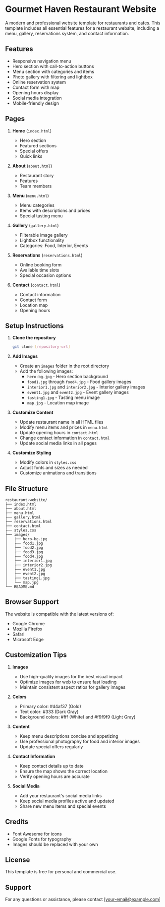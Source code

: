 # Gourmet Haven Restaurant Website

A modern and professional website template for restaurants and cafes. This template includes all essential features for a restaurant website, including a menu, gallery, reservations system, and contact information.

## Features

- Responsive navigation menu
- Hero section with call-to-action buttons
- Menu section with categories and items
- Photo gallery with filtering and lightbox
- Online reservation system
- Contact form with map
- Opening hours display
- Social media integration
- Mobile-friendly design

## Pages

1. **Home** (`index.html`)
   - Hero section
   - Featured sections
   - Special offers
   - Quick links

2. **About** (`about.html`)
   - Restaurant story
   - Features
   - Team members

3. **Menu** (`menu.html`)
   - Menu categories
   - Items with descriptions and prices
   - Special tasting menu

4. **Gallery** (`gallery.html`)
   - Filterable image gallery
   - Lightbox functionality
   - Categories: Food, Interior, Events

5. **Reservations** (`reservations.html`)
   - Online booking form
   - Available time slots
   - Special occasion options

6. **Contact** (`contact.html`)
   - Contact information
   - Contact form
   - Location map
   - Opening hours

## Setup Instructions

1. **Clone the repository**
   ```bash
   git clone [repository-url]
   ```

2. **Add Images**
   - Create an `images` folder in the root directory
   - Add the following images:
     - `hero-bg.jpg` - Hero section background
     - `food1.jpg` through `food4.jpg` - Food gallery images
     - `interior1.jpg` and `interior2.jpg` - Interior gallery images
     - `event1.jpg` and `event2.jpg` - Event gallery images
     - `tasting1.jpg` - Tasting menu image
     - `map.jpg` - Location map image

3. **Customize Content**
   - Update restaurant name in all HTML files
   - Modify menu items and prices in `menu.html`
   - Update opening hours in `contact.html`
   - Change contact information in `contact.html`
   - Update social media links in all pages

4. **Customize Styling**
   - Modify colors in `styles.css`
   - Adjust fonts and sizes as needed
   - Customize animations and transitions

## File Structure

```
restaurant-website/
├── index.html
├── about.html
├── menu.html
├── gallery.html
├── reservations.html
├── contact.html
├── styles.css
├── images/
│   ├── hero-bg.jpg
│   ├── food1.jpg
│   ├── food2.jpg
│   ├── food3.jpg
│   ├── food4.jpg
│   ├── interior1.jpg
│   ├── interior2.jpg
│   ├── event1.jpg
│   ├── event2.jpg
│   ├── tasting1.jpg
│   └── map.jpg
└── README.md
```

## Browser Support

The website is compatible with the latest versions of:
- Google Chrome
- Mozilla Firefox
- Safari
- Microsoft Edge

## Customization Tips

1. **Images**
   - Use high-quality images for the best visual impact
   - Optimize images for web to ensure fast loading
   - Maintain consistent aspect ratios for gallery images

2. **Colors**
   - Primary color: #d4af37 (Gold)
   - Text color: #333 (Dark Gray)
   - Background colors: #fff (White) and #f9f9f9 (Light Gray)

3. **Content**
   - Keep menu descriptions concise and appetizing
   - Use professional photography for food and interior images
   - Update special offers regularly

4. **Contact Information**
   - Keep contact details up to date
   - Ensure the map shows the correct location
   - Verify opening hours are accurate

5. **Social Media**
   - Add your restaurant's social media links
   - Keep social media profiles active and updated
   - Share new menu items and special events

## Credits

- Font Awesome for icons
- Google Fonts for typography
- Images should be replaced with your own

## License

This template is free for personal and commercial use.

## Support

For any questions or assistance, please contact [your-email@example.com] 